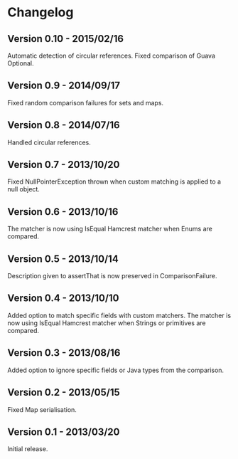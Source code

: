Changelog
===========

Version 0.10 - 2015/02/16
-----

Automatic detection of circular references.
Fixed comparison of Guava Optional.

Version 0.9 - 2014/09/17
-----

Fixed random comparison failures for sets and maps.

Version 0.8 - 2014/07/16
-----

Handled circular references.

Version 0.7 - 2013/10/20
-----

Fixed NullPointerException thrown when custom matching is applied to a null object.

Version 0.6 - 2013/10/16
-----

The matcher is now using IsEqual Hamcrest matcher when Enums are compared.

Version 0.5 - 2013/10/14
-----

Description given to assertThat is now preserved in ComparisonFailure.

Version 0.4 - 2013/10/10
-----

Added option to match specific fields with custom matchers.
The matcher is now using IsEqual Hamcrest matcher when Strings or primitives are compared.

Version 0.3 - 2013/08/16
-----

Added option to ignore specific fields or Java types from the comparison.

Version 0.2 - 2013/05/15
-----

Fixed Map serialisation.

Version 0.1 - 2013/03/20
-----

Initial release.
